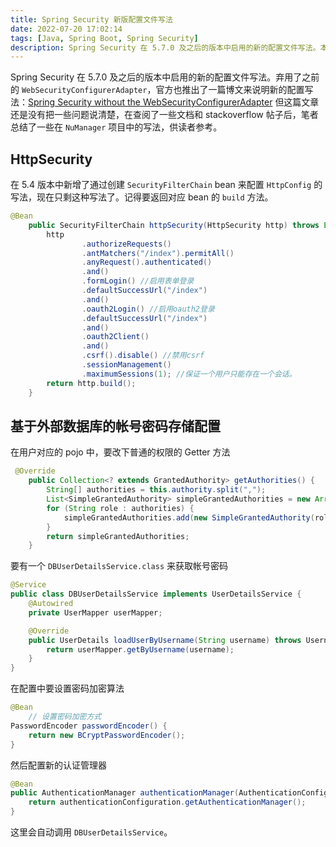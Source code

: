 ```yaml
---
title: Spring Security 新版配置文件写法
date: 2022-07-20 17:02:14
tags: [Java, Spring Boot, Spring Security]
description: Spring Security 在 5.7.0 及之后的版本中启用的新的配置文件写法。本文提供了一些示例。
---
```


Spring Security 在 5.7.0 及之后的版本中启用的新的配置文件写法。弃用了之前的 `WebSecurityConfigurerAdapter`，官方也推出了一篇博文来说明新的配置写法：[Spring Security without the WebSecurityConfigurerAdapter](https://spring.io/blog/2022/02/21/spring-security-without-the-websecurityconfigureradapter) 但这篇文章还是没有把一些问题说清楚，在查阅了一些文档和 stackoverflow 帖子后，笔者总结了一些在 `NuManager` 项目中的写法，供读者参考。

## HttpSecurity

在 5.4 版本中新增了通过创建 `SecurityFilterChain`  bean 来配置 `HttpConfig` 的写法，现在只剩这种写法了。记得要返回对应 bean 的 `build` 方法。

```java
@Bean
    public SecurityFilterChain httpSecurity(HttpSecurity http) throws Exception {
        http
                .authorizeRequests()
                .antMatchers("/index").permitAll()
                .anyRequest().authenticated()
                .and()
                .formLogin() //启用表单登录
                .defaultSuccessUrl("/index")
                .and()
                .oauth2Login() //启用oauth2登录
                .defaultSuccessUrl("/index")
                .and()
                .oauth2Client()
                .and()
                .csrf().disable() //禁用csrf
                .sessionManagement()
                .maximumSessions(1); //保证一个用户只能存在一个会话。
        return http.build();
    }
```

## 基于外部数据库的帐号密码存储配置

在用户对应的 pojo 中，要改下普通的权限的 Getter 方法

```java
 @Override
    public Collection<? extends GrantedAuthority> getAuthorities() {
        String[] authorities = this.authority.split(",");
        List<SimpleGrantedAuthority> simpleGrantedAuthorities = new ArrayList<>();
        for (String role : authorities) {
            simpleGrantedAuthorities.add(new SimpleGrantedAuthority(role));
        }
        return simpleGrantedAuthorities;
    }
```

要有一个 `DBUserDetailsService.class` 来获取帐号密码

```java
@Service
public class DBUserDetailsService implements UserDetailsService {
    @Autowired
    private UserMapper userMapper;

    @Override
    public UserDetails loadUserByUsername(String username) throws UsernameNotFoundException {
        return userMapper.getByUsername(username);
    }
}
```

在配置中要设置密码加密算法

```java
@Bean
    // 设置密码加密方式
PasswordEncoder passwordEncoder() {
    return new BCryptPasswordEncoder();
}
```

然后配置新的认证管理器

```java
@Bean
public AuthenticationManager authenticationManager(AuthenticationConfiguration authenticationConfiguration) throws Exception {
    return authenticationConfiguration.getAuthenticationManager();
}
```

这里会自动调用 `DBUserDetailsService`。
